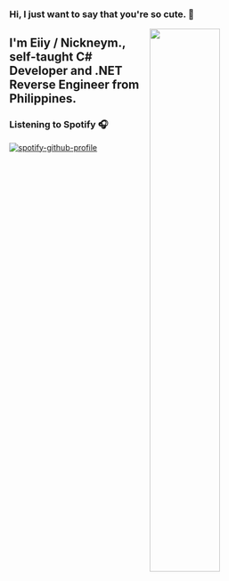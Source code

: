 ### Hi, I just want to say that you're so cute. 👋

[<img align="right" width="50%" src="https://github-readme-stats.vercel.app/api?username=Nyxonn&show_icons=true&theme=radical&hide=contribs,issues">](https://metrics.lecoq.io/NcknmeX?template=classic)

## I'm **Eiiy / Nickneym.**, self-taught C# Developer and .NET Reverse Engineer from Philippines.

### Listening to Spotify 🎧

[![spotify-github-profile](https://spotify-github-profile.vercel.app/api/view?uid=7ecyovg77bn8b1b80mbvu3opp&cover_image=true&theme=novatorem)](https://spotify-github-profile.vercel.app/api/view?uid=7ecyovg77bn8b1b80mbvu3opp&redirect=true)
